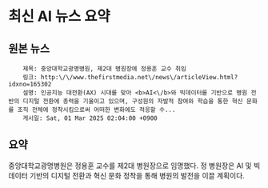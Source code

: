 # 최신 AI 뉴스 요약

## 원본 뉴스
		제목: 중앙대학교광명병원, 제2대 병원장에 정용훈 교수 취임
		링크: http:\/\/www.thefirstmedia.net\/news\/articleView.html?idxno=165302
		설명: 인공지능 대전환(AX) 시대를 맞아 <b>AI<\/b>와 빅데이터를 기반으로 병원 전반의 디지털 전환에 총력을 기울이고 있으며, 구성원의 자발적 참여와 학습을 통한 혁신 문화를 조직 전체에 정착시킴으로써 어떠한 변화에도 적응할 수... 
		게시일: Sat, 01 Mar 2025 02:04:00 +0900


## 요약
중앙대학교광명병원은 정용훈 교수를 제2대 병원장으로 임명했다. 정 병원장은 AI 및 빅데이터 기반의 디지털 전환과 혁신 문화 정착을 통해 병원의 발전을 이끌 계획이다.
